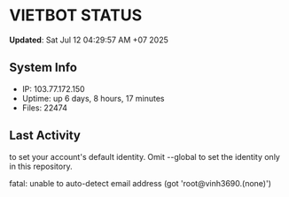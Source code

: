 # VIETBOT STATUS
**Updated**: Sat Jul 12 04:29:57 AM +07 2025

## System Info
- IP: 103.77.172.150
- Uptime: up 6 days, 8 hours, 17 minutes
- Files: 22474

## Last Activity

to set your account's default identity.
Omit --global to set the identity only in this repository.

fatal: unable to auto-detect email address (got 'root@vinh3690.(none)')
